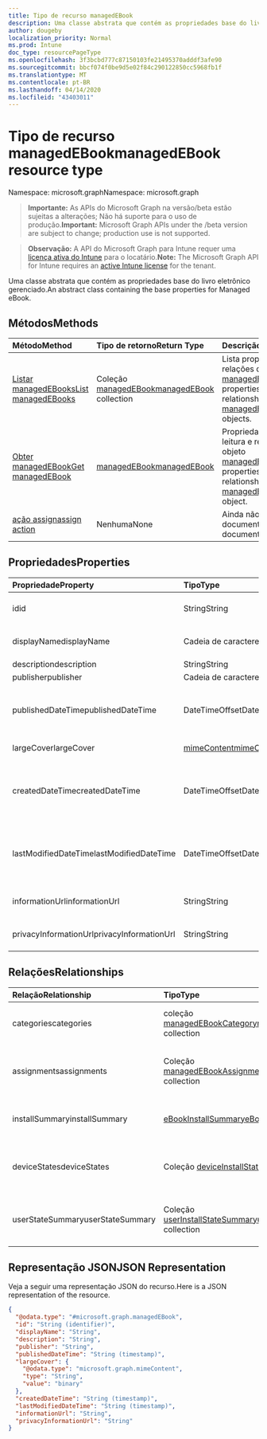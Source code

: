 ```yaml
---
title: Tipo de recurso managedEBook
description: Uma classe abstrata que contém as propriedades base do livro eletrônico gerenciado.
author: dougeby
localization_priority: Normal
ms.prod: Intune
doc_type: resourcePageType
ms.openlocfilehash: 3f3bcbd777c87150103fe21495370adddf3afe90
ms.sourcegitcommit: bbcf074f0be9d5e02f84c290122850cc5968fb1f
ms.translationtype: MT
ms.contentlocale: pt-BR
ms.lasthandoff: 04/14/2020
ms.locfileid: "43403011"
---
```

# <a name="managedebook-resource-type"></a><span data-ttu-id="c3fb1-103">Tipo de recurso managedEBook</span><span class="sxs-lookup"><span data-stu-id="c3fb1-103">managedEBook resource type</span></span>

<span data-ttu-id="c3fb1-104">Namespace: microsoft.graph</span><span class="sxs-lookup"><span data-stu-id="c3fb1-104">Namespace: microsoft.graph</span></span>

> <span data-ttu-id="c3fb1-105">**Importante:** As APIs do Microsoft Graph na versão/beta estão sujeitas a alterações; Não há suporte para o uso de produção.</span><span class="sxs-lookup"><span data-stu-id="c3fb1-105">**Important:** Microsoft Graph APIs under the /beta version are subject to change; production use is not supported.</span></span>

> <span data-ttu-id="c3fb1-106">**Observação:** A API do Microsoft Graph para Intune requer uma [licença ativa do Intune](https://go.microsoft.com/fwlink/?linkid=839381) para o locatário.</span><span class="sxs-lookup"><span data-stu-id="c3fb1-106">**Note:** The Microsoft Graph API for Intune requires an [active Intune license](https://go.microsoft.com/fwlink/?linkid=839381) for the tenant.</span></span>

<span data-ttu-id="c3fb1-107">Uma classe abstrata que contém as propriedades base do livro eletrônico gerenciado.</span><span class="sxs-lookup"><span data-stu-id="c3fb1-107">An abstract class containing the base properties for Managed eBook.</span></span>

## <a name="methods"></a><span data-ttu-id="c3fb1-108">Métodos</span><span class="sxs-lookup"><span data-stu-id="c3fb1-108">Methods</span></span>
|<span data-ttu-id="c3fb1-109">Método</span><span class="sxs-lookup"><span data-stu-id="c3fb1-109">Method</span></span>|<span data-ttu-id="c3fb1-110">Tipo de retorno</span><span class="sxs-lookup"><span data-stu-id="c3fb1-110">Return Type</span></span>|<span data-ttu-id="c3fb1-111">Descrição</span><span class="sxs-lookup"><span data-stu-id="c3fb1-111">Description</span></span>|
|:---|:---|:---|
|[<span data-ttu-id="c3fb1-112">Listar managedEBooks</span><span class="sxs-lookup"><span data-stu-id="c3fb1-112">List managedEBooks</span></span>](../api/intune-books-managedebook-list.md)|<span data-ttu-id="c3fb1-113">Coleção [managedEBook](../resources/intune-books-managedebook.md)</span><span class="sxs-lookup"><span data-stu-id="c3fb1-113">[managedEBook](../resources/intune-books-managedebook.md) collection</span></span>|<span data-ttu-id="c3fb1-114">Lista propriedades e relações dos objetos [managedEBook](../resources/intune-books-managedebook.md).</span><span class="sxs-lookup"><span data-stu-id="c3fb1-114">List properties and relationships of the [managedEBook](../resources/intune-books-managedebook.md) objects.</span></span>|
|[<span data-ttu-id="c3fb1-115">Obter managedEBook</span><span class="sxs-lookup"><span data-stu-id="c3fb1-115">Get managedEBook</span></span>](../api/intune-books-managedebook-get.md)|[<span data-ttu-id="c3fb1-116">managedEBook</span><span class="sxs-lookup"><span data-stu-id="c3fb1-116">managedEBook</span></span>](../resources/intune-books-managedebook.md)|<span data-ttu-id="c3fb1-117">Propriedades de leitura e relações do objeto [managedEBook](../resources/intune-books-managedebook.md).</span><span class="sxs-lookup"><span data-stu-id="c3fb1-117">Read properties and relationships of the [managedEBook](../resources/intune-books-managedebook.md) object.</span></span>|
|[<span data-ttu-id="c3fb1-118">ação assign</span><span class="sxs-lookup"><span data-stu-id="c3fb1-118">assign action</span></span>](../api/intune-books-managedebook-assign.md)|<span data-ttu-id="c3fb1-119">Nenhuma</span><span class="sxs-lookup"><span data-stu-id="c3fb1-119">None</span></span>|<span data-ttu-id="c3fb1-120">Ainda não documentado</span><span class="sxs-lookup"><span data-stu-id="c3fb1-120">Not yet documented</span></span>|

## <a name="properties"></a><span data-ttu-id="c3fb1-121">Propriedades</span><span class="sxs-lookup"><span data-stu-id="c3fb1-121">Properties</span></span>
|<span data-ttu-id="c3fb1-122">Propriedade</span><span class="sxs-lookup"><span data-stu-id="c3fb1-122">Property</span></span>|<span data-ttu-id="c3fb1-123">Tipo</span><span class="sxs-lookup"><span data-stu-id="c3fb1-123">Type</span></span>|<span data-ttu-id="c3fb1-124">Descrição</span><span class="sxs-lookup"><span data-stu-id="c3fb1-124">Description</span></span>|
|:---|:---|:---|
|<span data-ttu-id="c3fb1-125">id</span><span class="sxs-lookup"><span data-stu-id="c3fb1-125">id</span></span>|<span data-ttu-id="c3fb1-126">String</span><span class="sxs-lookup"><span data-stu-id="c3fb1-126">String</span></span>|<span data-ttu-id="c3fb1-127">Chave da entidade.</span><span class="sxs-lookup"><span data-stu-id="c3fb1-127">Key of the entity.</span></span>|
|<span data-ttu-id="c3fb1-128">displayName</span><span class="sxs-lookup"><span data-stu-id="c3fb1-128">displayName</span></span>|<span data-ttu-id="c3fb1-129">Cadeia de caracteres</span><span class="sxs-lookup"><span data-stu-id="c3fb1-129">String</span></span>|<span data-ttu-id="c3fb1-130">Nome do livro eletrônico.</span><span class="sxs-lookup"><span data-stu-id="c3fb1-130">Name of the eBook.</span></span>|
|<span data-ttu-id="c3fb1-131">description</span><span class="sxs-lookup"><span data-stu-id="c3fb1-131">description</span></span>|<span data-ttu-id="c3fb1-132">String</span><span class="sxs-lookup"><span data-stu-id="c3fb1-132">String</span></span>|<span data-ttu-id="c3fb1-133">Descrição.</span><span class="sxs-lookup"><span data-stu-id="c3fb1-133">Description.</span></span>|
|<span data-ttu-id="c3fb1-134">publisher</span><span class="sxs-lookup"><span data-stu-id="c3fb1-134">publisher</span></span>|<span data-ttu-id="c3fb1-135">Cadeia de caracteres</span><span class="sxs-lookup"><span data-stu-id="c3fb1-135">String</span></span>|<span data-ttu-id="c3fb1-136">Publicador.</span><span class="sxs-lookup"><span data-stu-id="c3fb1-136">Publisher.</span></span>|
|<span data-ttu-id="c3fb1-137">publishedDateTime</span><span class="sxs-lookup"><span data-stu-id="c3fb1-137">publishedDateTime</span></span>|<span data-ttu-id="c3fb1-138">DateTimeOffset</span><span class="sxs-lookup"><span data-stu-id="c3fb1-138">DateTimeOffset</span></span>|<span data-ttu-id="c3fb1-139">A data e hora em que o livro eletrônico foi publicado.</span><span class="sxs-lookup"><span data-stu-id="c3fb1-139">The date and time when the eBook was published.</span></span>|
|<span data-ttu-id="c3fb1-140">largeCover</span><span class="sxs-lookup"><span data-stu-id="c3fb1-140">largeCover</span></span>|[<span data-ttu-id="c3fb1-141">mimeContent</span><span class="sxs-lookup"><span data-stu-id="c3fb1-141">mimeContent</span></span>](../resources/intune-shared-mimecontent.md)|<span data-ttu-id="c3fb1-142">Capa do livro.</span><span class="sxs-lookup"><span data-stu-id="c3fb1-142">Book cover.</span></span>|
|<span data-ttu-id="c3fb1-143">createdDateTime</span><span class="sxs-lookup"><span data-stu-id="c3fb1-143">createdDateTime</span></span>|<span data-ttu-id="c3fb1-144">DateTimeOffset</span><span class="sxs-lookup"><span data-stu-id="c3fb1-144">DateTimeOffset</span></span>|<span data-ttu-id="c3fb1-145">A data e hora em que o livro eletrônico foi modificado pela última vez.</span><span class="sxs-lookup"><span data-stu-id="c3fb1-145">The date and time when the eBook file was created.</span></span>|
|<span data-ttu-id="c3fb1-146">lastModifiedDateTime</span><span class="sxs-lookup"><span data-stu-id="c3fb1-146">lastModifiedDateTime</span></span>|<span data-ttu-id="c3fb1-147">DateTimeOffset</span><span class="sxs-lookup"><span data-stu-id="c3fb1-147">DateTimeOffset</span></span>|<span data-ttu-id="c3fb1-148">A data e hora da última modificação do livro eletrônico.</span><span class="sxs-lookup"><span data-stu-id="c3fb1-148">The date and time when the eBook was last modified.</span></span>|
|<span data-ttu-id="c3fb1-149">informationUrl</span><span class="sxs-lookup"><span data-stu-id="c3fb1-149">informationUrl</span></span>|<span data-ttu-id="c3fb1-150">String</span><span class="sxs-lookup"><span data-stu-id="c3fb1-150">String</span></span>|<span data-ttu-id="c3fb1-151">A URL de informações adicionais.</span><span class="sxs-lookup"><span data-stu-id="c3fb1-151">The more information Url.</span></span>|
|<span data-ttu-id="c3fb1-152">privacyInformationUrl</span><span class="sxs-lookup"><span data-stu-id="c3fb1-152">privacyInformationUrl</span></span>|<span data-ttu-id="c3fb1-153">String</span><span class="sxs-lookup"><span data-stu-id="c3fb1-153">String</span></span>|<span data-ttu-id="c3fb1-154">A URL da declaração de privacidade.</span><span class="sxs-lookup"><span data-stu-id="c3fb1-154">The privacy statement Url.</span></span>|

## <a name="relationships"></a><span data-ttu-id="c3fb1-155">Relações</span><span class="sxs-lookup"><span data-stu-id="c3fb1-155">Relationships</span></span>
|<span data-ttu-id="c3fb1-156">Relação</span><span class="sxs-lookup"><span data-stu-id="c3fb1-156">Relationship</span></span>|<span data-ttu-id="c3fb1-157">Tipo</span><span class="sxs-lookup"><span data-stu-id="c3fb1-157">Type</span></span>|<span data-ttu-id="c3fb1-158">Descrição</span><span class="sxs-lookup"><span data-stu-id="c3fb1-158">Description</span></span>|
|:---|:---|:---|
|<span data-ttu-id="c3fb1-159">categories</span><span class="sxs-lookup"><span data-stu-id="c3fb1-159">categories</span></span>|<span data-ttu-id="c3fb1-160">coleção [managedEBookCategory](../resources/intune-books-managedebookcategory.md)</span><span class="sxs-lookup"><span data-stu-id="c3fb1-160">[managedEBookCategory](../resources/intune-books-managedebookcategory.md) collection</span></span>|<span data-ttu-id="c3fb1-161">A lista de categorias para este eBook.</span><span class="sxs-lookup"><span data-stu-id="c3fb1-161">The list of categories for this eBook.</span></span>|
|<span data-ttu-id="c3fb1-162">assignments</span><span class="sxs-lookup"><span data-stu-id="c3fb1-162">assignments</span></span>|<span data-ttu-id="c3fb1-163">Coleção [managedEBookAssignment](../resources/intune-books-managedebookassignment.md)</span><span class="sxs-lookup"><span data-stu-id="c3fb1-163">[managedEBookAssignment](../resources/intune-books-managedebookassignment.md) collection</span></span>|<span data-ttu-id="c3fb1-164">A lista de atribuições para este livro eletrônico.</span><span class="sxs-lookup"><span data-stu-id="c3fb1-164">The list of assignments for this eBook.</span></span>|
|<span data-ttu-id="c3fb1-165">installSummary</span><span class="sxs-lookup"><span data-stu-id="c3fb1-165">installSummary</span></span>|[<span data-ttu-id="c3fb1-166">eBookInstallSummary</span><span class="sxs-lookup"><span data-stu-id="c3fb1-166">eBookInstallSummary</span></span>](../resources/intune-books-ebookinstallsummary.md)|<span data-ttu-id="c3fb1-167">Resumo de instalação do aplicativo móvel.</span><span class="sxs-lookup"><span data-stu-id="c3fb1-167">Mobile App Install Summary.</span></span>|
|<span data-ttu-id="c3fb1-168">deviceStates</span><span class="sxs-lookup"><span data-stu-id="c3fb1-168">deviceStates</span></span>|<span data-ttu-id="c3fb1-169">Coleção [deviceInstallState](../resources/intune-books-deviceinstallstate.md)</span><span class="sxs-lookup"><span data-stu-id="c3fb1-169">[deviceInstallState](../resources/intune-books-deviceinstallstate.md) collection</span></span>|<span data-ttu-id="c3fb1-170">A lista de estados de instalação para este livro eletrônico.</span><span class="sxs-lookup"><span data-stu-id="c3fb1-170">The list of installation states for this eBook.</span></span>|
|<span data-ttu-id="c3fb1-171">userStateSummary</span><span class="sxs-lookup"><span data-stu-id="c3fb1-171">userStateSummary</span></span>|<span data-ttu-id="c3fb1-172">Coleção [userInstallStateSummary](../resources/intune-books-userinstallstatesummary.md)</span><span class="sxs-lookup"><span data-stu-id="c3fb1-172">[userInstallStateSummary](../resources/intune-books-userinstallstatesummary.md) collection</span></span>|<span data-ttu-id="c3fb1-173">A lista de estados de instalação para este livro eletrônico.</span><span class="sxs-lookup"><span data-stu-id="c3fb1-173">The list of installation states for this eBook.</span></span>|

## <a name="json-representation"></a><span data-ttu-id="c3fb1-174">Representação JSON</span><span class="sxs-lookup"><span data-stu-id="c3fb1-174">JSON Representation</span></span>
<span data-ttu-id="c3fb1-175">Veja a seguir uma representação JSON do recurso.</span><span class="sxs-lookup"><span data-stu-id="c3fb1-175">Here is a JSON representation of the resource.</span></span>
<!-- {
  "blockType": "resource",
  "keyProperty": "id",
  "@odata.type": "microsoft.graph.managedEBook"
}
-->
``` json
{
  "@odata.type": "#microsoft.graph.managedEBook",
  "id": "String (identifier)",
  "displayName": "String",
  "description": "String",
  "publisher": "String",
  "publishedDateTime": "String (timestamp)",
  "largeCover": {
    "@odata.type": "microsoft.graph.mimeContent",
    "type": "String",
    "value": "binary"
  },
  "createdDateTime": "String (timestamp)",
  "lastModifiedDateTime": "String (timestamp)",
  "informationUrl": "String",
  "privacyInformationUrl": "String"
}
```



